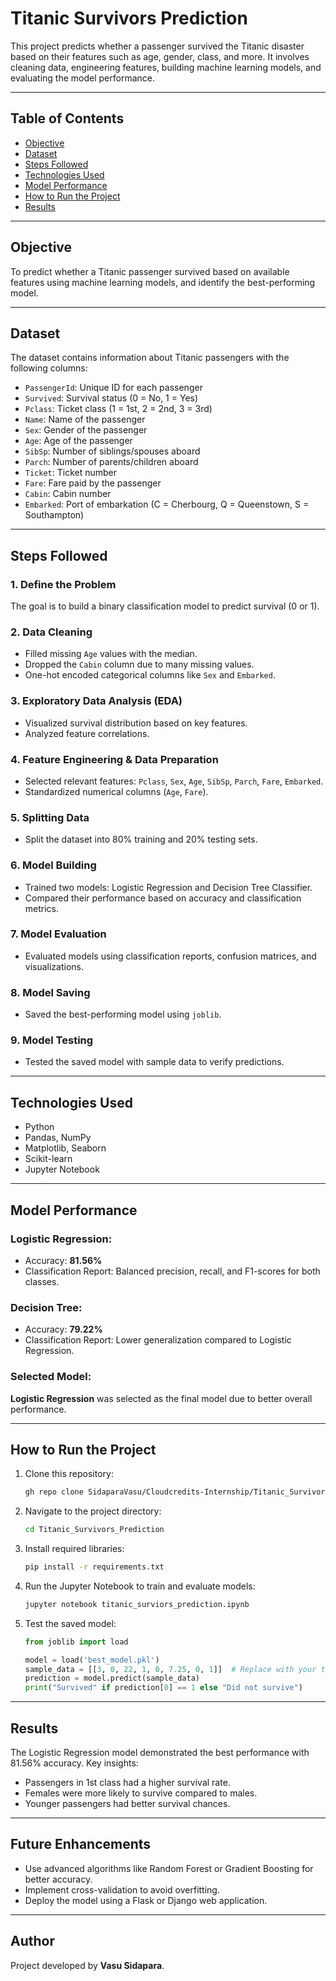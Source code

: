 # Titanic Survivors Prediction

This project predicts whether a passenger survived the Titanic disaster based on their features such as age, gender, class, and more. It involves cleaning data, engineering features, building machine learning models, and evaluating the model performance.

---

## Table of Contents

- [Objective](#objective)
- [Dataset](#dataset)
- [Steps Followed](#steps-followed)
- [Technologies Used](#technologies-used)
- [Model Performance](#model-performance)
- [How to Run the Project](#how-to-run-the-project)
- [Results](#results)

---

## Objective

To predict whether a Titanic passenger survived based on available features using machine learning models, and identify the best-performing model.

---

## Dataset

The dataset contains information about Titanic passengers with the following columns:

- `PassengerId`: Unique ID for each passenger
- `Survived`: Survival status (0 = No, 1 = Yes)
- `Pclass`: Ticket class (1 = 1st, 2 = 2nd, 3 = 3rd)
- `Name`: Name of the passenger
- `Sex`: Gender of the passenger
- `Age`: Age of the passenger
- `SibSp`: Number of siblings/spouses aboard
- `Parch`: Number of parents/children aboard
- `Ticket`: Ticket number
- `Fare`: Fare paid by the passenger
- `Cabin`: Cabin number
- `Embarked`: Port of embarkation (C = Cherbourg, Q = Queenstown, S = Southampton)

---

## Steps Followed

### 1. Define the Problem

The goal is to build a binary classification model to predict survival (0 or 1).

### 2. Data Cleaning

- Filled missing `Age` values with the median.
- Dropped the `Cabin` column due to many missing values.
- One-hot encoded categorical columns like `Sex` and `Embarked`.

### 3. Exploratory Data Analysis (EDA)

- Visualized survival distribution based on key features.
- Analyzed feature correlations.

### 4. Feature Engineering & Data Preparation

- Selected relevant features: `Pclass`, `Sex`, `Age`, `SibSp`, `Parch`, `Fare`, `Embarked`.
- Standardized numerical columns (`Age`, `Fare`).

### 5. Splitting Data

- Split the dataset into 80% training and 20% testing sets.

### 6. Model Building

- Trained two models: Logistic Regression and Decision Tree Classifier.
- Compared their performance based on accuracy and classification metrics.

### 7. Model Evaluation

- Evaluated models using classification reports, confusion matrices, and visualizations.

### 8. Model Saving

- Saved the best-performing model using `joblib`.

### 9. Model Testing

- Tested the saved model with sample data to verify predictions.

---

## Technologies Used

- Python
- Pandas, NumPy
- Matplotlib, Seaborn
- Scikit-learn
- Jupyter Notebook

---

## Model Performance

### Logistic Regression:

- Accuracy: **81.56%**
- Classification Report: Balanced precision, recall, and F1-scores for both classes.

### Decision Tree:

- Accuracy: **79.22%**
- Classification Report: Lower generalization compared to Logistic Regression.

### Selected Model:

**Logistic Regression** was selected as the final model due to better overall performance.

---

## How to Run the Project

1. Clone this repository:

   ```bash
   gh repo clone SidaparaVasu/Cloudcredits-Internship/Titanic_Survivors_Prediction
   ```

2. Navigate to the project directory:

   ```bash
   cd Titanic_Survivors_Prediction
   ```

3. Install required libraries:

   ```bash
   pip install -r requirements.txt
   ```

4. Run the Jupyter Notebook to train and evaluate models:

   ```bash
   jupyter notebook titanic_surviors_prediction.ipynb
   ```

5. Test the saved model:

   ```python
   from joblib import load

   model = load('best_model.pkl')
   sample_data = [[3, 0, 22, 1, 0, 7.25, 0, 1]]  # Replace with your test data
   prediction = model.predict(sample_data)
   print("Survived" if prediction[0] == 1 else "Did not survive")
   ```

---

## Results

The Logistic Regression model demonstrated the best performance with 81.56% accuracy. Key insights:

- Passengers in 1st class had a higher survival rate.
- Females were more likely to survive compared to males.
- Younger passengers had better survival chances.

---

## Future Enhancements

- Use advanced algorithms like Random Forest or Gradient Boosting for better accuracy.
- Implement cross-validation to avoid overfitting.
- Deploy the model using a Flask or Django web application.

---

## Author

Project developed by **Vasu Sidapara**.
